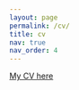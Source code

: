 ```yaml
---
layout: page
permalink: /cv/
title: cv
nav: true
nav_order: 4
---
```

<a href="https://www.dropbox.com/s/ptlzoz5qzc6kvvw/CV.pdf?raw=1" target="_blank">My CV here</a>  